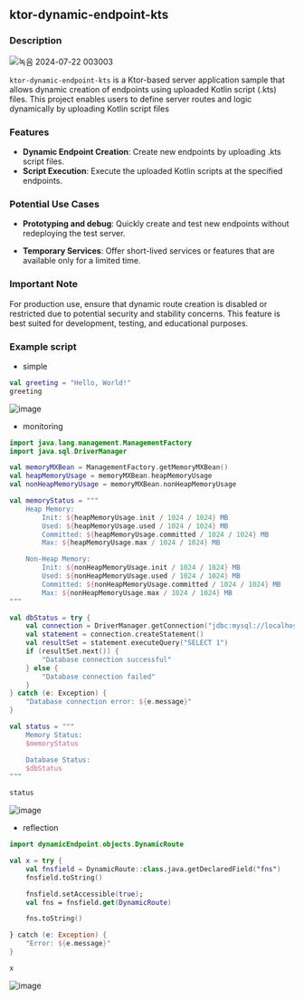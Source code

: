 ## ktor-dynamic-endpoint-kts

### Description
![녹음 2024-07-22 003003](https://github.com/user-attachments/assets/f509e7b1-88ff-41ac-bda4-9741d99ead46)


`ktor-dynamic-endpoint-kts` is a Ktor-based server application sample that allows dynamic creation of endpoints using uploaded Kotlin script (.kts) files. This project enables users to define server routes and logic dynamically by uploading Kotlin script files

### Features
- **Dynamic Endpoint Creation**: Create new endpoints by uploading .kts script files.
- **Script Execution**: Execute the uploaded Kotlin scripts at the specified endpoints.

### Potential Use Cases

- **Prototyping and debug**: Quickly create and test new endpoints without redeploying the test server.

- **Temporary Services**: Offer short-lived services or features that are available only for a limited time.

### Important Note

For production use, ensure that dynamic route creation is disabled or restricted due to potential security and stability concerns. This feature is best suited for development, testing, and educational purposes.


### Example script
- simple
```kotlin
val greeting = "Hello, World!"
greeting
```
![image](https://github.com/user-attachments/assets/f9278821-47ee-40ee-b2b6-58520a5fca1e)


- monitoring
```kotlin
import java.lang.management.ManagementFactory
import java.sql.DriverManager

val memoryMXBean = ManagementFactory.getMemoryMXBean()
val heapMemoryUsage = memoryMXBean.heapMemoryUsage
val nonHeapMemoryUsage = memoryMXBean.nonHeapMemoryUsage

val memoryStatus = """
    Heap Memory:
        Init: ${heapMemoryUsage.init / 1024 / 1024} MB
        Used: ${heapMemoryUsage.used / 1024 / 1024} MB
        Committed: ${heapMemoryUsage.committed / 1024 / 1024} MB
        Max: ${heapMemoryUsage.max / 1024 / 1024} MB

    Non-Heap Memory:
        Init: ${nonHeapMemoryUsage.init / 1024 / 1024} MB
        Used: ${nonHeapMemoryUsage.used / 1024 / 1024} MB
        Committed: ${nonHeapMemoryUsage.committed / 1024 / 1024} MB
        Max: ${nonHeapMemoryUsage.max / 1024 / 1024} MB
"""

val dbStatus = try {
    val connection = DriverManager.getConnection("jdbc:mysql://localhost:3306/your_database", "your_username", "your_password")
    val statement = connection.createStatement()
    val resultSet = statement.executeQuery("SELECT 1")
    if (resultSet.next()) {
        "Database connection successful"
    } else {
        "Database connection failed"
    }
} catch (e: Exception) {
    "Database connection error: ${e.message}"
}

val status = """
    Memory Status:
    $memoryStatus

    Database Status:
    $dbStatus
"""

status
```

![image](https://github.com/user-attachments/assets/b84bc835-1ba8-48b6-ab50-85a5fcefaca6)


- reflection
```kotlin
import dynamicEndpoint.objects.DynamicRoute

val x = try {
    val fnsfield = DynamicRoute::class.java.getDeclaredField("fns")
    fnsfield.toString()

    fnsfield.setAccessible(true);
    val fns = fnsfield.get(DynamicRoute)

    fns.toString()

} catch (e: Exception) {
    "Error: ${e.message}"
}

x
```
![image](https://github.com/user-attachments/assets/b51e729a-efb4-4095-a412-d10b60e558a7)
